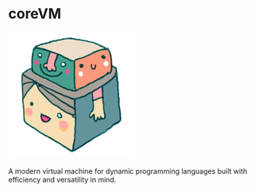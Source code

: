 coreVM
======

![logo](/resources/corevm_logo_256x256.png)

A modern virtual machine for dynamic programming languages built with efficiency
and versatility in mind.